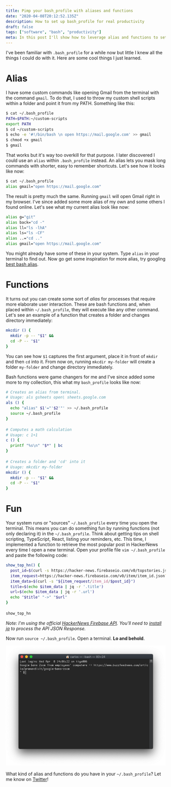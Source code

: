 ```yaml
---
title: Pimp your bash_profile with aliases and functions
date: "2020-04-08T20:12:52.135Z"
description: How to set up bash_profile for real productivity
draft: false
tags: ["software", "bash", "productivity"]
meta: In this post I'll show how to leverage alias and functions to set up a good and productive bash_profile. An alias lets you mask long commands with shorter, easy to remember shortcuts. Functions let you do the same but it allows you to easily interact with the user's input.
---
```


I've been familiar with `.bash_profile` for a while now but little I knew all the things I could do with it. Here are some cool things I just learned.

# Alias

I have some custom commands like opening Gmail from the terminal with the command `gmail`. To do that, I used to throw my custom shell scripts within a folder and point it from my PATH. Something like this:

```bash
$ cat ~/.bash_profile
PATH=$PATH:~/custom-scripts
export PATH
$ cd ~/custom-scripts
$ echo -e '#!/bin/bash \n open https://mail.google.com' >> gmail
$ chmod +x gmail
$ gmail
```

That works but it's way too overkill for that purpose. I later discovered I could use an `alias` within `.bash_profile` instead. An alias lets you mask long commands with shorter, easy to remember shortcuts. Let's see how it looks like now:

```bash
$ cat ~/.bash_profile
alias gmail="open https://mail.google.com"
```

The result is pretty much the same. Running `gmail` will open Gmail right in my browser. I've since added some more alias of my own and some others I found online. Let's see what my current alias look like now:

```bash
alias g="git"
alias back="cd -"
alias ll="ls -lhA"
alias ls="ls -CF"
alias ..="cd .."
alias gmail="open https://mail.google.com"
```

You might already have some of these in your system. Type `alias` in your terminal to find out. Now go get some inspiration for more alias, try googling [best bash alias](https://www.google.com/search?safe=strict&sxsrf=ALeKk0291I19hZNnVFQmCgEOEhYXxSrsQg%3A1586379351030&ei=VzqOXrupAaORggfHxJa4Cw&q=best+bash+alias&oq=best+&gs_lcp=CgZwc3ktYWIQAxgAMgQIIxAnMgQIIxAnMgYIIxAnEBMyBAgAEEMyAggAMgIIADICCAAyAggAMgIIADICCAA6BQgAEM0COgUIABCDAUogCBcSHDBnMTQ0ZzE5MmcxNjlnMTY1ZzE3NGcxMS0xNzdKFAgYEhAwZzFnMWcxZzFnMWcxMS0zUJbwHliK8x5g5PseaAJwAHgAgAHHAYgBqQqSAQMwLjiYAQCgAQGqAQdnd3Mtd2l6&sclient=psy-ab).

# Functions

It turns out you can create some sort of *alias* for processes that require more elaborate user interaction. These are bash functions and, when placed within `~/.bash_profile`, they will execute like any other command. Let's see an example of a function that creates a folder and changes directory immediately:

```bash
mkcdir () {
  mkdir -p -- "$1" &&
  cd -P -- "$1"
}
```

You can see how `$1` captures the first argument, place it in front of `mkdir` and then `cd` into it. From now on, running `mkcdir my-folder` will create a folder `my-folder` and change directory immediately.

Bash functions were game changers for me and I've since added some more to my collection, this what my `bash_profile` looks like now:

```bash
# Creates an alias from terminal.
# Usage: als gsheets open\ sheets.google.com
als () {
  echo "alias" $1'="'$2'"' >> ~/.bash_profile
  source ~/.bash_profile
}

# Computes a math calculation
# Usage: c 1+1
c () {
  printf "%s\n" "$*" | bc
}

# Creates a folder and 'cd' into it
# Usage: mkcdir my-folder
mkcdir () {
  mkdir -p -- "$1" &&
  cd -P -- "$1"
}
```

# Fun

Your system runs or "sources" `~/.bash_profile` every time you open the terminal. This means you can do something fun by running functions (not only declaring it) in the `~/.bash_profile`. Think about getting tips on shell scripting, TypeScript, React, listing your reminders, etc. This time, I implemented a function to retrieve the most popular post in HackerNews every time I open a new terminal. Open your profile file `vim ~/.bash_profile` and paste the following code:

```bash
show_top_hn() {
  post_id=$(curl -s https://hacker-news.firebaseio.com/v0/topstories.json?print=pretty | jq '.[0]')
  item_request=https://hacker-news.firebaseio.com/v0/item/item_id.json?print=pretty
  item_data=$(curl -s "${item_request/item_id/$post_id}")
  title=$(echo $item_data | jq -r '.title')
  url=$(echo $item_data | jq -r '.url')
  echo "$title" "->" "$url"
}

show_top_hn
```

*Note: I'm using the official [HackerNews Firebase API](https://github.com/HackerNews/API). You'll need to [install jq](http://macappstore.org/jq/) to process the API JSON Response.*

Now run `source ~/.bash_profile`. Open a terminal. **Lo and behold**.

![terminal with initial message](terminal.png)

<div class="divider"></div>

What kind of alias and functions do you have in your `~/.bash_profile`? Let me know on [Twitter](https://twitter.com/caroso1222)!
